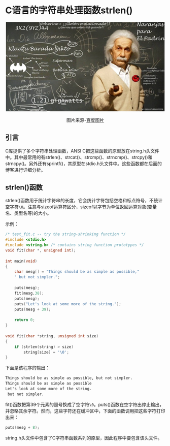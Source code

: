 # C语言的字符串处理函数strlen()

<center>

<img src="image\永远保持一颗好奇心.jpg" width="500">

图片来源-[百度图片](https://image.baidu.com/search/detail?ct=503316480&z=0&ipn=d&word=%E4%BF%9D%E6%8C%81%E5%A5%BD%E5%A5%87%E5%BF%83&step_word=&hs=0&pn=13&spn=0&di=82244369900&pi=0&rn=1&tn=baiduimagedetail&is=0%2C0&istype=2&ie=utf-8&oe=utf-8&in=&cl=2&lm=-1&st=-1&cs=2567575087%2C1262844923&os=3602688194%2C4137518856&simid=4141148317%2C552222645&adpicid=0&lpn=0&ln=1973&fr=&fmq=1497169580356_R&fm=result&ic=0&s=undefined&se=&sme=&tab=0&width=&height=&face=undefined&ist=&jit=&cg=&bdtype=0&oriquery=&objurl=http%3A%2F%2Fvideos.chinaedu.com%2Fformaluser%2Fywmonthly%2Fuploadfile%2F115e03.jpg&fromurl=ippr_z2C%24qAzdH3FAzdH3Fooo_z%26e3Bvitgwj17_z%26e3Bv54AzdH3Fu564ws7fj6AzdH3Fyo45gpisyAzdH3Fxxv5gpjgp_z%26e3Bwfr%3Fvswfft1%3Dn8b%26g74%3Dda8n8d&gsm=0&rpstart=0&rpnum=0)

</center>

## 引言

C库提供了多个字符串处理函数，ANSI C把这些函数的原型放在string.h头文件中。其中最常用的有strlen()、strcat()、strcmp()、strncmp()、strcpy()和strncpy()。另外还有sprintf()，其原型在stdio.h头文件中。这些函数都在后面的博客进行详细分析。

## strlen()函数

strlen()函数用于统计字符串的长度，它会统计字符包括空格和标点符号，不统计空字符`\0`。注意与sizeof运算符区分，sizeof以字节为单位返回运算对象(变量名、类型名等)的大小。

示例：

```c
/* test_fit.c -- try the string-shrinking function */
#include <stdio.h>
#include <string.h> /* contains string function prototypes */
void fit(char *, unsigned int);

int main(void)
{
    char mesg[] = "Things should be as simple as possible,"
    " but not simpler.";
    
    puts(mesg);
    fit(mesg,38);
    puts(mesg);
    puts("Let's look at some more of the string.");
    puts(mesg + 39);
    
    return 0;
}

void fit(char *string, unsigned int size)
{
    if (strlen(string) > size)
        string[size] = '\0';
}
```

下面是该程序的输出：

```tex
Things should be as simple as possible, but not simpler.
Things should be as simple as possible
Let's look at some more of the string.
 but not simpler.
```

fit()函数把第39个元素的逗号换成了空字符`\0`。puts()函数在空字符出停止输出，并忽略其余字符。然而，这些字符还在缓冲区中，下面的函数调用把这些字符打印出来：

```c
puts(mesg + 8);
```

string.h头文件中包含了C字符串函数系列的原型，因此程序中要包含该头文件。